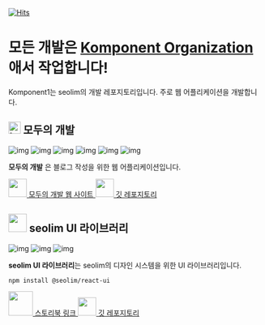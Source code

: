 [![Hits](https://hits.seeyoufarm.com/api/count/incr/badge.svg?url=https%3A%2F%2Fgithub.com%2FKomponent1%2Fhit-counter&count_bg=%2379C83D&title_bg=%23555555&icon=&icon_color=%23E7E7E7&title=hits&edge_flat=false)](https://hits.seeyoufarm.com)

# 모든 개발은 [Komponent Organization](https://github.com/Komponent1)애서 작업합니다!

Komponent1는 seolim의 개발 레포지토리입니다. 주로 웹 어플리케이션을 개발합니다.


<h2>
  <img src="https://blog-seolim.vercel.app/logo.png" alt="logo" width="24px" height="24px"/>
  모두의 개발
</h2>

![img](https://img.shields.io/badge/react-61dafd?style=for-the-badge&logo=REACT&logoColor=white)
![img](https://img.shields.io/badge/Next.js-000000?style=for-the-badge&logo=Next.js&logoColor=white)
![img](https://img.shields.io/badge/Docker-2496ED?style=for-the-badge&logo=Docker&logoColor=white)
![img](https://img.shields.io/badge/Oracle-F80000?style=for-the-badge&logo=Oracle&logoColor=white)
![img](https://img.shields.io/badge/Express-000000?style=for-the-badge&logo=Express&logoColor=white)
![img](https://img.shields.io/badge/Nginx-009639?style=for-the-badge&logo=Express&logoColor=white)

**모두의 개발** 은 블로그 작성을 위한 웹 어플리케이션입니다. 

<a href="https://https://blog-seolim.vercel.app">
  <img src="https://blog-seolim.vercel.app/logo.png" width="36px" height="36px" />
  모두의 개발 웹 사이트
</a>
<a href="https://github.com/Komponent1/blog">
  <img src="https://blog-seolim.vercel.app/github.png" width="36px" height="36px" />
  깃 레포지토리
</a>

<p></p>

<p></p>

<p></p>

<h2>
  <img src="https://blog-seolim.vercel.app/storybook.png" width="36px" height="36px"/>
  seolim UI 라이브러리
</h2>

![img](https://img.shields.io/badge/react-61dafd?style=for-the-badge&logo=REACT&logoColor=white)
![img](https://img.shields.io/badge/Storybook-FF4785?style=for-the-badge&logo=Storybook&logoColor=white)
![img](https://img.shields.io/badge/npm-CB3837?style=for-the-badge&logo=npm&logoColor=white)

**seolim UI 라이브러리**는 seolim의 디자인 시스템을 위한 UI 라이브러리입니다. 

```bash
npm install @seolim/react-ui
```

<a href="https://deploy-storybook--6333d80e63299bb883b10717.chromatic.com">
  <img src="https://blog-seolim.vercel.app/storybook.png" width="48px" height="48px"/>
  스토리북 링크
</a>
<a href="https://github.com/Komponent1/Komponent">
  <img src="https://blog-seolim.vercel.app/github.png" width="36px" height="36px" />
  깃 레포지토리
</a>
